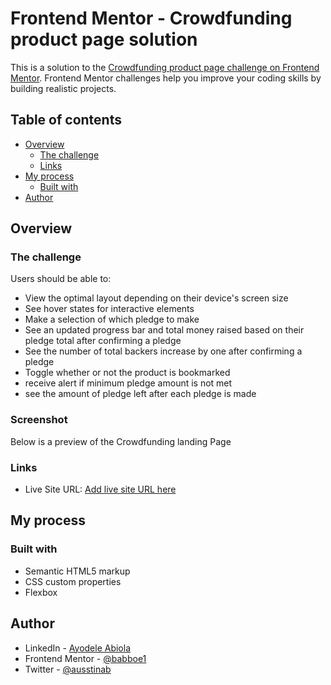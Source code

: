 # Frontend Mentor - Crowdfunding product page solution

This is a solution to the [Crowdfunding product page challenge on Frontend Mentor](https://www.frontendmentor.io/challenges/crowdfunding-product-page-7uvcZe7ZR). Frontend Mentor challenges help you improve your coding skills by building realistic projects.

## Table of contents

-  [Overview](#overview)
   -  [The challenge](#the-challenge)
   -  [Links](#links)
-  [My process](#my-process)
   -  [Built with](#built-with)
-  [Author](#author)

## Overview

### The challenge

Users should be able to:

-  View the optimal layout depending on their device's screen size
-  See hover states for interactive elements
-  Make a selection of which pledge to make
-  See an updated progress bar and total money raised based on their pledge total after confirming a pledge
-  See the number of total backers increase by one after confirming a pledge
-  Toggle whether or not the product is bookmarked
-  receive alert if minimum pledge amount is not met
-  see the amount of pledge left after each pledge is made

### Screenshot

Below is a preview of the Crowdfunding landing Page <br/>

### Links

-  Live Site URL: [Add live site URL here](https://babboe1-crowdfunding-product-page.netlify.app/)

## My process

### Built with

-  Semantic HTML5 markup
-  CSS custom properties
-  Flexbox

## Author

-  LinkedIn - [Ayodele Abiola](https://www.linkedin.com/in/abiola-ayodele-5a10651b7/)
-  Frontend Mentor - [@babboe1](https://www.frontendmentor.io/profile/babboe1)
-  Twitter - [@ausstinab](https://www.twitter.com/ausstinab)
